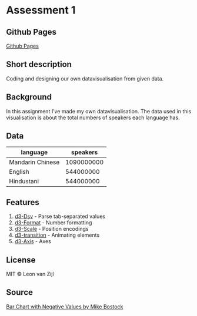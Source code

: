 # Assessment 1

## Github Pages
[Github Pages](https://leonvanzijl.github.io/fe3-assessment-1/)

## Short description
Coding and designing our own datavisualisation from given data.

## Background
In this assignment I’ve made my own datavisualisation. The data used in this visualisation is about the total numbers of speakers each language has.

## Data
language | speakers
--- | ---
Mandarin Chinese | 1090000000
English | 544000000
Hindustani | 544000000

## Features
1. [d3-Dsv](https://github.com/d3/d3-dsv) - Parse tab-separated values
2. [d3-Format](https://github.com/d3/d3-format) - Number formatting
3. [d3-Scale](https://github.com/d3/d3-scale) - Position encodings
4. [d3-transition](https://github.com/d3/d3-transition) - Animating elements
5. [d3-Axis](https://github.com/d3/d3-axis) - Axes

## License
MIT © Leon van Zijl

## Source
[Bar Chart with Negative Values by Mike Bostock](https://bl.ocks.org/mbostock/2368837)
